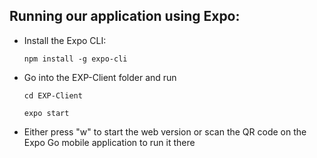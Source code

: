## Running our application using Expo:

* Install the Expo CLI:

  `npm install -g expo-cli`

* Go into the EXP-Client folder and run

  `cd EXP-Client`

  `expo start`

* Either press "w" to start the web version or scan the QR code on the Expo Go mobile application to run it there
